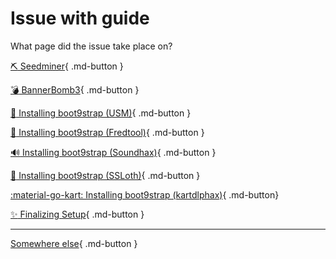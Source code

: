 # Issue with guide

What page did the issue take place on?

[:pick: Seedminer](seedminer-landing){ .md-button }

[:bomb: BannerBomb3](bb3){ .md-button }

[:safety_vest: Installing boot9strap (USM)](unsafemode-landing){ .md-button }

[:frog: Installing boot9strap (Fredtool)](fredtool-landing){ .md-button }

[:loud_sound: Installing boot9strap (Soundhax)](soundhax-landing){ .md-button }

[:sloth: Installing boot9strap (SSLoth)](ssloth-landing){ .md-button }

[:material-go-kart: Installing boot9strap (kartdlphax)](kartdlphax){ .md-button}

[:sparkles: Finalizing Setup](finalizing){ .md-button }

---

[Somewhere else](/troubleshoot/issue/unknown){ .md-button }